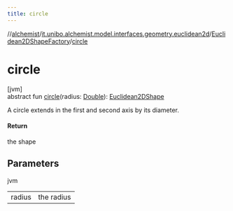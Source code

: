 ```yaml
---
title: circle
---
```

//[alchemist](../../../index.html)/[it.unibo.alchemist.model.interfaces.geometry.euclidean2d](../index.html)/[Euclidean2DShapeFactory](index.html)/[circle](circle.html)



# circle



[jvm]\
abstract fun [circle](circle.html)(radius: [Double](https://kotlinlang.org/api/latest/jvm/stdlib/kotlin/-double/index.html)): [Euclidean2DShape](../index.html#1496739300%2FClasslikes%2F-134779887)



A circle extends in the first and second axis by its diameter.



#### Return



the shape



## Parameters


jvm

| | |
|---|---|
| radius | the radius |




